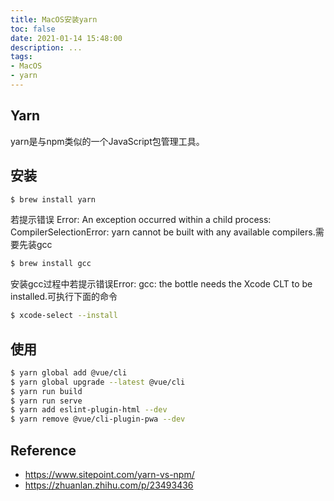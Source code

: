 ```yaml
---
title: MacOS安装yarn
toc: false
date: 2021-01-14 15:48:00
description: ...
tags:
- MacOS
- yarn
---
```


## Yarn

yarn是与npm类似的一个JavaScript包管理工具。

## 安装

```bash
$ brew install yarn
```

若提示错误 Error: An exception occurred within a child process: CompilerSelectionError: yarn cannot be built with any available compilers.需要先装gcc

```bash
$ brew install gcc
```

安装gcc过程中若提示错误Error: gcc: the bottle needs the Xcode CLT to be installed.可执行下面的命令

```bash
$ xcode-select --install
```

## 使用

```bash
$ yarn global add @vue/cli
$ yarn global upgrade --latest @vue/cli
$ yarn run build
$ yarn run serve
$ yarn add eslint-plugin-html --dev
$ yarn remove @vue/cli-plugin-pwa --dev
```

## Reference

- https://www.sitepoint.com/yarn-vs-npm/
- https://zhuanlan.zhihu.com/p/23493436

